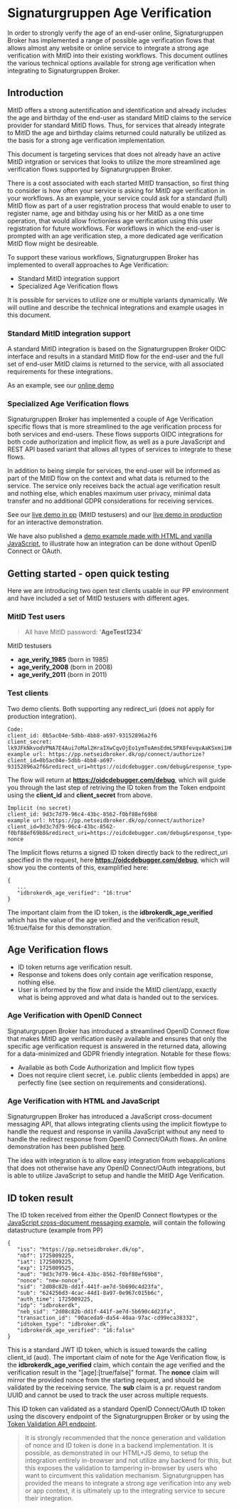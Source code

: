 # Signaturgruppen Age Verification

In order to strongly verify the age of an end-user online, Signaturgruppen Broker has implemented a range of possible age verification flows that allows almost any website or online service to integrate a strong age verification with MitID into their existing workflows. 
This document outlines the various technical options available for strong age verification when integrating to Signaturgruppen Broker.

## Introduction
MitID offers a strong autentification and identification and already includes the age and birthday of the end-user as standard MitID claims to the service provider for standard MitID flows. Thus, for services that already integrate to MitID the age and birthday claims returned could naturally be utilized as the basis for a strong age verification implementation.

This document is targeting services that does not already have an active MitID intgration or services that looks to utilize the more streamlined age verification flows supported by Signaturgruppen Broker. 

There is a cost associated with each started MitID transaction, so first thing to consider is how often your service is asking for MitID age verification in your workflows. As an example, your service could ask for a standard (full) MitID flow as part of a user registration process that would enable to user to register name, age and bithday using his or her MitID as a one time operation, that would allow frictionless age verification using this user registration for future workflows.
For workflows in which the end-user is prompted with an age verification step, a more dedicated age verification MitID flow might be desireable. 

To support these various workflows, Signaturgruppen Broker has implemented to overall approaches to Age Verification:

* Standard MitID integration support
* Specialized Age Verification flows

It is possible for services to utilize one or multiple variants dynamically. We will outline and describe the technical integrations and example usages in this document.

### Standard MitID integration support
A standard MitID integration is based on the Signaturgruppen Broker OIDC interface and results in a standard MitID flow for the end-user and the full set of end-user MitID claims is returned to the service, with all associated requirements for these integrations.

As an example, see our [online demo](https://signaturgruppen-a-s.github.io/signaturgruppen-broker-documentation/#online-demo-of-signaturgruppen-broker)

### Specialized Age Verification flows
Signaturgruppen Broker has implemented a couple of Age Verification specific flows that is more streamlined to the age verification process for both services and end-users. These flows supports OIDC integrations for both code authorization and implicit flow, as well as a pure JavaScript and REST API based variant that allows all types of services to integrate to these flows. 

In addition to being simple for services, the end-user will be informed as part of the MitID flow on the context and what data is returned to the service. 
The service only receives back the actual age verification result and nothing else, which enables maximum user privacy, minimal data transfer and no additional GDPR considerations for receiving services.

See our [live demo in pp](https://brokerdemo-pp.signaturgruppen.dk/ageverify) (MitID testusers) and our [live demo in production](http://brokerdemo.signaturgruppen.dk/ageverify) for an interactive demonstration.

We have also published a [demo example made with HTML and vanilla JavaScript](https://github.com/Signaturgruppen-A-S/signaturgruppen-age-verification-demo), to illustrate how an integration can be done without OpenID Connect or OAuth.

## Getting started - open quick testing
Here we are introducing two open test clients usable in our PP environment and have included a set of MitID testusers with different ages.


### MitID Test users
> All have MitID password: '**AgeTest1234**'

MitID testusers
* **age_verify_1985** (born in 1985)
* **age_verify_2008** (born in 2008)
* **age_verify_2011** (born in 2011)

### Test clients
Two demo clients. 
Both supporting any redirect_uri (does not apply for production integration).

```
Code:
client_id: 0b5ac04e-5dbb-4bb8-a697-93152896a2f6
client_secret: lk9JFkNkvodVPNA7E4Aui7oMal2HraIXwCqvOjEo1ymToAmsEdmLSPX8fevqvAaKSxmi1HHYufKnBOY9KCsLNQ==
example url: https://pp.netseidbroker.dk/op/connect/authorize?client_id=0b5ac04e-5dbb-4bb8-a697-93152896a2f6&redirect_uri=https://oidcdebugger.com/debug&response_type=code&scope=openid%20age_verify:16&prompt=login
```
The flow will return at **https://oidcdebugger.com/debug**, which will guide you through the last step of retriving the ID token from the Token endpoint using the **client_id** and **client_secret** from above. 

```
Implicit (no secret)
client_id: 9d3c7d79-96c4-43bc-8562-f0bf88ef69b8
example url: https://pp.netseidbroker.dk/op/connect/authorize?client_id=9d3c7d79-96c4-43bc-8562-f0bf88ef69b8&redirect_uri=https://oidcdebugger.com/debug&response_type=id_token&scope=openid%20age_verify:16&prompt=login&nonce=new-nonce
```

The Implicit flows returns a signed ID token directly back to the redirect_uri specified in the request, here **https://oidcdebugger.com/debug**,  which will show you the contents of this, examplified here:

```
{
   ...
   "idbrokerdk_age_verified": "16:true"
}
```
The important claim from the ID token, is the **idbrokerdk_age_verified** which has the value of the age verified and the verification result, 16:true/false for this demonstration. 

## Age Verification flows

* ID token returns age verification result.
* Response and tokens does only contain age verification response, nothing else.
* User is informed by the flow and inside the MitID client/app, exactly what is being approved and what data is handed out to the services.

### Age Verification with OpenID Connect
Signaturgruppen Broker has introduced a streamlined OpenID Connect flow that makes MitID age verification easily available and ensures that only the specific age verification request is answered in the returned data, allowing for a data-minimized and GDPR friendly integration. 
Notable for these flows:
* Available as both Code Authorization and Implicit flow types
* Does not require client secret, i.e. public clients (embedded in apps) are perfectly fine (see section on requirements and considerations).

### Age Verification with HTML and JavaScript
Signaturgruppen Broker has introduced a JavaScript cross-document messaging API, that allows integrating clients using the implicit flowtype to handle the request and response in vanilla JavaScript without any need to handle the redirect response from OpenID Connect/OAuth flows. An online demonstration has been published [here](https://github.com/Signaturgruppen-A-S/signaturgruppen-age-verification-demo).

The idea with integration is to allow easy integration from webapplications that does not otherwise have any OpenID Connect/OAuth integrations, but is able to utilize JavaScript to setup and handle the MitID Age Verification. 

## ID token result
The ID token received from either the OpenID Connect flowtypes or the [JavaScript cross-document messaging example](https://github.com/Signaturgruppen-A-S/signaturgruppen-age-verification-demo), will contain the following datastructure (example from PP)

```
{
   "iss": "https://pp.netseidbroker.dk/op",
   "nbf": 1725009225,
   "iat": 1725009225,
   "exp": 1725009525,
   "aud": "9d3c7d79-96c4-43bc-8562-f0bf88ef69b8",
   "nonce": "new-nonce",
   "sid": "2d08c82b-dd1f-441f-ae7d-5b690c4d23fa",
   "sub": "624256d3-4cac-44d1-8a97-0e967c015b6c",
   "auth_time": 1725009225,
   "idp": "idbrokerdk",
   "neb_sid": "2d08c82b-dd1f-441f-ae7d-5b690c4d23fa",
   "transaction_id": "90aceda9-da54-40aa-97ac-cd99eca38332",
   "idtoken_type": "idbroker.dk",
   "idbrokerdk_age_verified": "16:false"
}
```
This is a standard JWT ID token, which is issued towards the calling client_id (aud). The important claim of note for the Age Verification flow, is the **idbrokerdk_age_verified** claim, which contain the age verified and the verification result in the "[age]:[true/false]" format.
The **nonce** claim will mirror the provided nonce from the starting request, and should be validated by the receiving service.
The **sub** claim is a pr. request random UUID and cannot be used to track the user across multiple requests.

This ID token can validated as a standard OpenID Connect/OAuth ID token using the discovery endpoint of the Signaturgruppen Broker or by using the [Token Validation API endpoint](https://pp.netseidbroker.dk/op/swagger/index.html).

> It is strongly recommended that the nonce generation and validation of nonce and ID token is done in a backend implementation. It is possible, as demonstrated in our HTML+JS demo, to setup the integration entirely in-browser and not utilize any backend for this, but this exposes the 
> validation to tampering in-browser by users who want to circumvent this validation mechanism. Signaturgruppen has provided the means to integrate a strong age verification into any web or app context, it is ultimately up to the integrating service to secure their integration.
